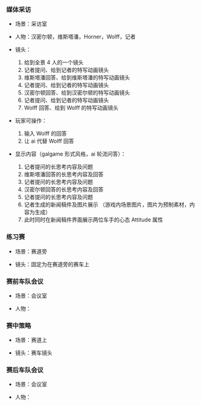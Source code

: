 ### 媒体采访

- 场景：采访室

- 人物：汉密尔顿，维斯塔潘，Horner，Wolff，记者

- 镜头：

  1. 给到全景 4 人的一个镜头
  2. 记者提问、给到记者的特写动画镜头
  3. 维斯塔潘回答、给到维斯塔潘的特写动画镜头
  4. 记者提问、给到记者的特写动画镜头
  5. 汉密尔顿回答、给到汉密尔顿的特写动画镜头
  6. 记者提问、给到记者的特写动画镜头
  7. Wolff 回答、给到 Wolff 的特写动画镜头

- 玩家可操作：

  1. 输入 Wolff 的回答
  2. 让 ai 代替 Wolff 回答

- 显示内容（galgame 形式风格，ai 轮流问答）：

  1. 记者提问的长思考内容及问题
  2. 维斯塔潘回答的长思考内容及回答
  3. 记者提问的长思考内容及问题
  4. 汉密尔顿回答的长思考内容及回答
  5. 记者提问的长思考内容及问题
  6. 记者生成的新闻稿件及图片展示 （游戏内场景图片，图片为预制素材，内容为生成）
  7. 此时同时在新闻稿件界面展示两位车手的心态 Attitude 属性

### 练习赛

- 场景：赛道旁

- 镜头：固定为在赛道旁的赛车上

### 赛前车队会议

- 场景：会议室

- 人物：

### 赛中策略

- 场景：赛道上

- 镜头：赛车镜头

### 赛后车队会议

- 场景：会议室

- 人物：
